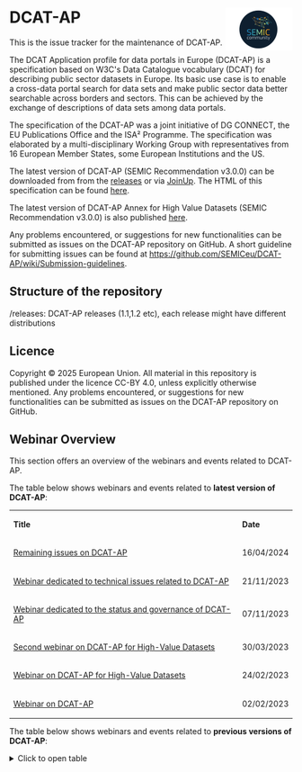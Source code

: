 # DCAT-AP <img align="right" src="/semic-icon-small.png" alt="SEMIC Core Vocabulary" />  

This is the issue tracker for the maintenance of DCAT-AP.

The DCAT Application profile for data portals in Europe (DCAT-AP) is a specification based on W3C's Data Catalogue vocabulary (DCAT) for describing public sector datasets in Europe. Its basic use case is to enable a cross-data portal search for data sets and make public sector data better searchable across borders and sectors. This can be achieved by the exchange of descriptions of data sets among data portals.

The specification of the DCAT-AP was a joint initiative of DG CONNECT, the EU Publications Office and the ISA² Programme. The specification was elaborated by a multi-disciplinary Working Group with representatives from 16 European Member States, some European Institutions and the US.


The latest version of DCAT-AP (SEMIC Recommendation v3.0.0) can be downloaded from from the [releases](https://github.com/SEMICeu/DCAT-AP/releases) or via [JoinUp](https://joinup.ec.europa.eu/collection/semantic-interoperability-community-semic/solution/dcat-application-profile-data-portals-europe/releases).
The HTML of this specification can be found [here](https://semiceu.github.io/DCAT-AP/releases/3.0.1/).

The latest version of DCAT-AP Annex for High Value Datasets (SEMIC Recommendation v3.0.0) is also published [here](https://semiceu.github.io/DCAT-AP/releases/3.0.0-hvd/).


Any problems encountered, or suggestions for new functionalities can be submitted as issues on the DCAT-AP repository on GitHub. A short guideline for submitting issues can be found at https://github.com/SEMICeu/DCAT-AP/wiki/Submission-guidelines.


## Structure of the repository
/releases: DCAT-AP releases (1.1,1.2 etc), each release might have different distributions

## Licence
Copyright © 2025 European Union. All material in this repository is published under the licence CC-BY 4.0, unless explicitly otherwise mentioned. Any problems encountered, or suggestions for new functionalities can be submitted as issues on the DCAT-AP repository on GitHub.

## Webinar Overview
This section offers an overview of the webinars and events related to DCAT-AP.

The table below shows webinars and events related to **latest version of DCAT-AP**:
<table>  
<tbody>  
<tr>  
<td>  
<p><strong>Title</strong></p>  
</td>  
<td>  
<p><strong>Date</strong></p>  
</td>  
</tr>  
<tr>  
<td>  
<p><a href="https://joinup.ec.europa.eu/collection/semic-support-centre/event/webinar-remaining-issues-dcat-ap">Remaining issues on DCAT-AP</a></p>  
</td>  
<td>  
<p>16/04/2024</p>  
</td>  
</tr>  
<tr>  
<td>  
<p><a href="https://joinup.ec.europa.eu/collection/semic-support-centre/event/webinar-dedicated-technical-issues-related-dcat-ap">Webinar dedicated to technical issues related to DCAT-AP</a></p>  
</td>  
<td>  
<p>21/11/2023</p>  
</td>  
</tr>  
<tr>  
<td>  
<p><a href="https://joinup.ec.europa.eu/collection/semic-support-centre/event/webinar-dedicated-status-and-governance-dcat-ap">Webinar dedicated to the status and governance of DCAT-AP</a></p>  
</td>  
<td>  
<p>07/11/2023</p>  
</td>  
</tr>  
<tr>  
<td>  
<p><a href="https://joinup.ec.europa.eu/collection/semic-support-centre/event/second-webinar-dcat-ap-high-value-datasets">Second webinar on DCAT-AP for High-Value Datasets</a></p>  
</td>  
<td>  
<p>30/03/2023</p>  
</td>  
</tr>  
<tr>  
<td>  
<p><a href="https://joinup.ec.europa.eu/collection/semic-support-centre/event/webinar-dcat-ap-high-value-datasets">Webinar on DCAT-AP for High-Value Datasets</a></p>  
</td>  
<td>  
<p>24/02/2023</p>  
</td>  
</tr>  
<tr>  
<td>  
<p><a href="https://joinup.ec.europa.eu/collection/semic-support-centre/event/webinar-dcat-ap">Webinar on DCAT-AP</a></p>  
</td>  
<td>  
<p>02/02/2023</p>  
</td>  
</tr>  
</tbody>  
</table>  

The table below shows webinars and events related to **previous versions of DCAT-AP**:
<details closed>
  <summary>Click to open table</summary>
<table>  
<tbody>  
<tr>  
<td>  
<p><strong>Title</strong></p>  
</td>  
<td>  
<p><strong>Date</strong></p>  
</td>  
</tr>  
<tr>  
<td>  
<p><a href="https://joinup.ec.europa.eu/collection/semic-support-centre/event/webinar-dcat-ap-data-spaces">Webinar on DCAT-AP for Data Spaces</a></p>  
</td>  
<td>  
<p>04/10/2023</p>  
</td>  
</tr>  
<tr>  
<td>  
<p><a href="https://joinup.ec.europa.eu/collection/semic-support-centre/event/webinar-review-dcat-ap">The review of DCAT-AP</a></p>  
</td>  
<td>  
<p>25/11/2022</p>  
</td>  
</tr>  
<tr>  
<td>  
<p><a href="https://joinup.ec.europa.eu/collection/semic-support-centre/event/dcat-ap-webinar-26th-april-1500-cet">DCAT-AP webinar</a></p>  
</td>  
<td>  
<p>26/04/2022</p>  
</td>  
</tr>  
<tr>  
<td>  
<p><a href="https://joinup.ec.europa.eu/collection/semic-support-centre/event/dcat-ap-webinar-10th-march-1000-cet">DCAT-AP webinar</a></p>  
</td>  
<td>  
<p>10/03/2022</p>  
</td>  
</tr>  
<tr>  
<td>  
<p><a href="https://joinup.ec.europa.eu/collection/semic-support-centre/event/dcat-ap-webinar-21st-october-1400-cet">DCAT-AP webinar</a></p>  
</td>  
<td>  
<p>21/10/2021</p>  
</td>  
</tr>  
<tr>  
<td>  
<p><a href="https://joinup.ec.europa.eu/collection/semic-support-centre/event/dcat-ap-webinar-15th-september-1000-cet">DCAT-AP webinar</a></p>  
</td>  
<td>  
<p>15/09/2021</p>  
</td>  
</tr>  
<tr>  
<td>  
<p><a href="https://joinup.ec.europa.eu/collection/semic-support-centre/event/webinar-dcat-ap-major-release-12-june-2019-1000-1130-cest">DCAT-AP major release</a></p>  
</td>  
<td>  
<p>12/06/2019</p>  
</td>  
</tr>  
<tr>  
<td>  
<p><a href="https://joinup.ec.europa.eu/collection/semic-support-centre/event/change-and-release-management-policy-dcat-ap-final-webinar-8-december-2017-1000-cet">Change and Release Management Policy for DCAT-AP</a></p>  
</td>  
<td>  
<p>08/12/2017</p>  
</td>  
</tr>  
<tr>  
<td>  
<p><a href="https://joinup.ec.europa.eu/collection/semic-support-centre/event/dcat-ap-change-management-release-policy-webinar-19-october-2017-1400-cet">DCAT-AP "Change Management &amp; Release Policy"</a></p>  
</td>  
<td>  
<p>19/10/2017</p>  
</td>  
</tr>  
<tr>  
<td>  
<p><a href="https://joinup.ec.europa.eu/collection/semic-support-centre/event/dcat-ap-owl-shacl-wg-kick-meeting-3-april-2017">DCAT-AP-OWL-SHACL WG kick-off meeting</a></p>  
</td>  
<td>  
<p>03/04/2017</p>  
</td>  
</tr>  
<tr>  
<td>  
<p><a href="https://joinup.ec.europa.eu/collection/semic-support-centre/event/dcat-ap-real-life-implementations-wg-virtual-meeting-17-march-2017">DCAT-AP real-life implementations WG</a></p>  
</td>  
<td>  
<p>17/03/2017</p>  
</td>  
</tr>  
<tr>  
<td>  
<p><a href="https://joinup.ec.europa.eu/collection/semic-support-centre/event/dcat-ap-wg-virtual-meeting-25-october-2016">DCAT-AP WG</a></p>  
</td>  
<td>  
<p>03/10/2016</p>  
</td>  
</tr>  
<tr>  
<td>  
<p><a href="https://joinup.ec.europa.eu/collection/semic-support-centre/event/dcat-ap-workshop">DCAT-AP Workshop</a></p>  
</td>  
<td>  
<p>13/05/2016</p>  
</td>  
</tr>  
<tr>  
<td>  
<p><a href="https://joinup.ec.europa.eu/collection/semic-support-centre/event/dcat-ap-wg-virtual-meeting-march-18-2016">DCAT-AP WG: Implementation Guidelines</a></p>  
</td>  
<td>  
<p>18/03/2016</p>  
</td>  
</tr>  
<tr>  
<td>  
<p><a href="https://joinup.ec.europa.eu/collection/semic-support-centre/event/webinar-dcat-ap-implementation-guidelines-28-january-2016-1030-1200-cet">DCAT-AP implementation guidelines</a></p>  
</td>  
<td>  
<p>28/01/2016</p>  
</td>  
</tr>  
</tbody>  
</table>  
</details>

